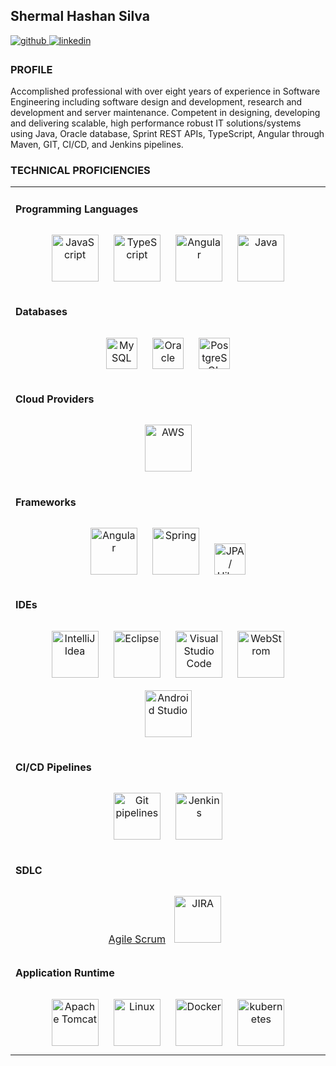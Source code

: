 ## Shermal Hashan Silva

<a href="https://github.com/hashansilva" target="_blank">
<img src=https://img.shields.io/badge/github-%2324292e.svg?&style=for-the-badge&logo=github&logoColor=white alt=github style="margin-bottom: 5px;" />
</a>
<a href="https://www.linkedin.com/in/hashan-silva" target="_blank">
<img src=https://img.shields.io/badge/linkedin-%231E77B5.svg?&style=for-the-badge&logo=linkedin&logoColor=white alt=linkedin style="margin-bottom: 5px;" />
</a>

### PROFILE
Accomplished professional with over eight years of experience in Software Engineering including software design and development, research and development and server maintenance. Competent in designing, developing and delivering scalable, high performance robust IT solutions/systems using Java, Oracle database, Sprint REST APIs,
TypeScript, Angular through Maven, GIT, CI/CD, and Jenkins pipelines.

### TECHNICAL PROFICIENCIES  
<table><tr><td valign="top" width="100%">

#### Programming Languages  
<div align="center">  
<a href="https://www.javascript.com/" target="_blank"><img style="margin: 10px" src="https://upload.wikimedia.org/wikipedia/commons/6/6a/JavaScript-logo.png" alt="JavaScript" height="75" /></a>  
<a href="https://www.typescriptlang.org/" target="_blank"><img style="margin: 10px" src="https://upload.wikimedia.org/wikipedia/commons/thumb/4/4c/Typescript_logo_2020.svg/1200px-Typescript_logo_2020.svg.png" alt="TypeScript" height="75" /></a>  
<a href="https://angular.io/" target="_blank"><img style="margin: 10px" src="https://upload.wikimedia.org/wikipedia/commons/thumb/c/cf/Angular_full_color_logo.svg/2048px-Angular_full_color_logo.svg.png" alt="Angular" height="75" /></a>  
<a href="https://www.java.com/" target="_blank"><img style="margin: 10px" src="https://upload.wikimedia.org/wikipedia/en/thumb/3/30/Java_programming_language_logo.svg/1200px-Java_programming_language_logo.svg.png" alt="Java" height="75" /></a>  
</div>

</td></tr>
<tr><td valign="top" width="100%">

#### Databases  
<div align="center">  
<a href="https://www.mysql.com/" target="_blank"><img style="margin: 10px" src="https://www.mysql.com/common/logos/logo-mysql-170x115.png" alt="MySQL" height="50" /></a>  
<a href="https://www.oracle.com/in/index.html" target="_blank"><img style="margin: 10px" src="https://upload.wikimedia.org/wikipedia/commons/thumb/5/50/Oracle_logo.svg/2560px-Oracle_logo.svg.png" alt="Oracle" height="50" /></a>  
<a href="https://www.postgresql.org/" target="_blank"><img style="margin: 10px" src="https://upload.wikimedia.org/wikipedia/commons/thumb/2/29/Postgresql_elephant.svg/993px-Postgresql_elephant.svg.png" alt="PostgreSQL" height="50" /></a>  
</div>

</td></tr>
<tr><td valign="top" width="100%">

#### Cloud Providers  
<div align="center">  
<a href="https://aws.amazon.com/" target="_blank"><img style="margin: 10px" src="https://upload.wikimedia.org/wikipedia/commons/thumb/1/1d/AmazonWebservices_Logo.svg/1200px-AmazonWebservices_Logo.svg.png" alt="AWS" height="75" /></a>  
</div> 
</td></tr>
<tr><td valign="top" width="100%">

#### Frameworks  
<div align="center">  
<a href="https://angular.io/" target="_blank"><img style="margin: 10px" src="https://upload.wikimedia.org/wikipedia/commons/thumb/c/cf/Angular_full_color_logo.svg/2048px-Angular_full_color_logo.svg.png" alt="Angular" height="75" /></a>  
<a href="https://docs.spring.io/spring-framework/docs/3.0.x/reference/expressions.html#:~:text=The%20Spring%20Expression%20Language%20(SpEL,and%20basic%20string%20templating%20functionality." target="_blank"><img style="margin: 10px" src="https://upload.wikimedia.org/wikipedia/commons/thumb/4/44/Spring_Framework_Logo_2018.svg/800px-Spring_Framework_Logo_2018.svg.png" alt="Spring" height="75" /></a>  
<a href="https://hibernate.org/" target="_blank"><img style="margin: 10px" src="https://upload.wikimedia.org/wikipedia/commons/2/22/Hibernate_logo_a.png" alt="JPA / Hibernate" height="50" /></a>
</div>
</td></tr>
  
 <tr><td valign="top" width="100%">

#### IDEs  
<div align="center">  
<a href="https://www.jetbrains.com/idea/" target="_blank"><img style="margin: 10px" src="https://upload.wikimedia.org/wikipedia/commons/thumb/9/9c/IntelliJ_IDEA_Icon.svg/1024px-IntelliJ_IDEA_Icon.svg.png" alt="IntelliJ Idea" height="75" /></a>  
<a href="https://www.eclipse.org/ide/" target="_blank"><img style="margin: 10px" src="https://upload.wikimedia.org/wikipedia/commons/thumb/d/d0/Eclipse-Luna-Logo.svg/2560px-Eclipse-Luna-Logo.svg.png" alt="Eclipse" height="75" /></a>  
<a href="https://code.visualstudio.com/" target="_blank"><img style="margin: 10px" src="https://upload.wikimedia.org/wikipedia/commons/thumb/9/9a/Visual_Studio_Code_1.35_icon.svg/2048px-Visual_Studio_Code_1.35_icon.svg.png" alt="Visual Studio Code" height="75" /></a>
 <a href="https://www.jetbrains.com/webstorm/" target="_blank"><img style="margin: 10px" src="https://upload.wikimedia.org/wikipedia/commons/thumb/c/c0/WebStorm_Icon.svg/1200px-WebStorm_Icon.svg.png" alt="WebStrom" height="75" /></a>
   <a href="https://developer.android.com/studio" target="_blank"><img style="margin: 10px" src="https://upload.wikimedia.org/wikipedia/commons/thumb/9/92/Android_Studio_Trademark.svg/256px-Android_Studio_Trademark.svg.png" alt="Android Studio" height="75" /></a>
</div>
</td></tr>
  
   <tr><td valign="top" width="100%">

#### CI/CD Pipelines  
<div align="center">  
<a href="https://docs.gitlab.com/ee/ci/pipelines/" target="_blank"><img style="margin: 10px" src="https://upload.wikimedia.org/wikipedia/commons/thumb/e/e0/Git-logo.svg/1200px-Git-logo.svg.png" alt="Git pipelines" height="75" /></a>  
<a href="https://www.jenkins.io/" target="_blank"><img style="margin: 10px" src="https://upload.wikimedia.org/wikipedia/commons/thumb/e/e9/Jenkins_logo.svg/1200px-Jenkins_logo.svg.png" alt="Jenkins" height="75" /></a>
</div>
     </td></tr>
  
   <tr><td valign="top" width="100%">

#### SDLC  
<div align="center">  
<a href="https://en.wikipedia.org/wiki/Scrum_(software_development)" target="_blank"><span>Agile Scrum</span></a>  
<a href="https://www.atlassian.com/software/jira" target="_blank"><img style="margin: 10px" src="https://upload.wikimedia.org/wikipedia/commons/thumb/8/82/Jira_%28Software%29_logo.svg/2560px-Jira_%28Software%29_logo.svg.png" alt="JIRA" height="75" /></a>
</div>
</td></tr>
     <tr><td valign="top" width="100%">

#### Application Runtime  
<div align="center">  
<a href="https://tomcat.apache.org/" target="_blank"><img style="margin: 10px" src="https://upload.wikimedia.org/wikipedia/commons/thumb/f/fe/Apache_Tomcat_logo.svg/1200px-Apache_Tomcat_logo.svg.png" alt="Apache Tomcat" height="75" /></a>  
<a href="https://www.linux.org/" target="_blank"><img style="margin: 10px" src="https://encrypted-tbn0.gstatic.com/images?q=tbn:ANd9GcRbi9aVFq2CV5UxsEhDk4L5Hk_u4nHnSTnsWhnOUNRg4mfdOfWZfJoPGLZL01QvgvIDT8Q&usqp=CAU" alt="Linux" height="75" /></a>
  <a href="https://www.docker.com/" target="_blank"><img style="margin: 10px" src="https://upload.wikimedia.org/wikipedia/commons/thumb/4/4e/Docker_%28container_engine%29_logo.svg/2560px-Docker_%28container_engine%29_logo.svg.png" alt="Docker" height="75" /></a>
  <a href="https://kubernetes.io/" target="_blank"><img style="margin: 10px" src="https://upload.wikimedia.org/wikipedia/commons/thumb/3/39/Kubernetes_logo_without_workmark.svg/1200px-Kubernetes_logo_without_workmark.svg.png" alt="kubernetes" height="75" /></a>
</div>
</td></tr>

